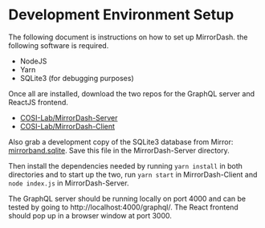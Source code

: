 # Development Environment Setup

The following document is instructions on how to set up MirrorDash. the following software
is required.

* NodeJS
* Yarn
* SQLite3 (for debugging purposes)

Once all are installed, download the two repos for the GraphQL server and ReactJS frontend.

* [COSI-Lab/MirrorDash-Server](https://github.com/COSI-Lab/MirrorDash-Server/)
* [COSI-Lab/MirrorDash-Client](https://github.com/COSI-Lab/MirrorDash-Client/)

Also grab a development copy of the SQLite3 database from Mirror:
[mirrorband.sqlite](https://mirror.clarkson.edu/mirrorband.sqlite). Save this file in the
MirrorDash-Server directory.

Then install the dependencies needed by running `yarn install` in both directories and to start up
the two, run `yarn start` in MirrorDash-Client and `node index.js` in MirrorDash-Server.

The GraphQL server should be running locally on port 4000 and can be tested by going to
http://localhost:4000/graphql/. The React frontend should pop up in a browser window at port 3000.
